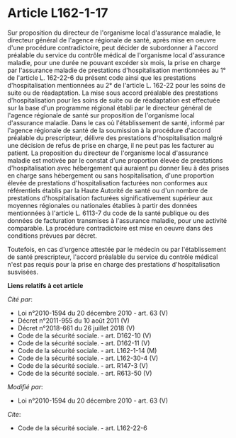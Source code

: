 # Article L162-1-17

Sur proposition du directeur de l'organisme local d'assurance maladie, le directeur général de l'agence régionale de santé,
après mise en oeuvre d'une procédure contradictoire, peut décider de subordonner à l'accord préalable du service du contrôle
médical de l'organisme local d'assurance maladie, pour une durée ne pouvant excéder six mois, la prise en charge par
l'assurance maladie de prestations d'hospitalisation mentionnées au 1° de l'article L. 162-22-6 du présent code ainsi que les
prestations d'hospitalisation mentionnées au 2° de l'article L. 162-22 pour les soins de suite ou de réadaptation. La mise
sous accord préalable des prestations d'hospitalisation pour les soins de suite ou de réadaptation est effectuée sur la base
d'un programme régional établi par le directeur général de l'agence régionale de santé sur proposition de l'organisme local
d'assurance maladie. Dans le cas où l'établissement de santé, informé par l'agence régionale de santé de la soumission à la
procédure d'accord préalable du prescripteur, délivre des prestations d'hospitalisation malgré une décision de refus de prise
en charge, il ne peut pas les facturer au patient. La proposition du directeur de l'organisme local d'assurance maladie est
motivée par le constat d'une proportion élevée de prestations d'hospitalisation avec hébergement qui auraient pu donner lieu
à des prises en charge sans hébergement ou sans hospitalisation, d'une proportion élevée de prestations d'hospitalisation
facturées non conformes aux référentiels établis par la Haute Autorité de santé ou d'un nombre de prestations
d'hospitalisation facturées significativement supérieur aux moyennes régionales ou nationales établies à partir des données
mentionnées à l'article L. 6113-7 du code de la santé publique ou des données de facturation transmises à l'assurance
maladie, pour une activité comparable. La procédure contradictoire est mise en oeuvre dans des conditions prévues par
décret.  

Toutefois, en cas d'urgence attestée par le médecin ou par l'établissement de santé prescripteur, l'accord préalable du
service du contrôle médical n'est pas requis pour la prise en charge des prestations d'hospitalisation susvisées.

**Liens relatifs à cet article**

_Cité par_:

  - Loi n°2010-1594 du 20 décembre 2010 - art. 63 (V)
  - Décret n°2011-955 du 10 août 2011 (V)
  - Décret n°2018-661 du 26 juillet 2018 (V)
  - Code de la sécurité sociale. - art. D162-10 (V)
  - Code de la sécurité sociale. - art. D162-11 (V)
  - Code de la sécurité sociale. - art. L162-1-14 (M)
  - Code de la sécurité sociale. - art. L162-30-4 (V)
  - Code de la sécurité sociale. - art. R147-3 (V)
  - Code de la sécurité sociale. - art. R613-50 (V)

_Modifié par_:

  - Loi n°2010-1594 du 20 décembre 2010 - art. 63 (V)

_Cite_:

  - Code de la sécurité sociale. - art. L162-22-6
